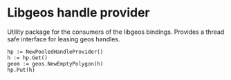# Libgeos handle provider

Utility package for the consumers of the libgeos bindings. Provides a thread
safe interface for leasing geos handles.

    hp := NewPooledHandleProvider()
    h := hp.Get()
    geom := geos.NewEmptyPolygon(h)
    hp.Put(h)
